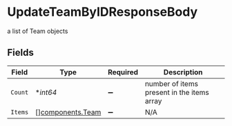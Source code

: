 # UpdateTeamByIDResponseBody

a list of Team objects


## Fields

| Field                                                | Type                                                 | Required                                             | Description                                          |
| ---------------------------------------------------- | ---------------------------------------------------- | ---------------------------------------------------- | ---------------------------------------------------- |
| `Count`                                              | **int64*                                             | :heavy_minus_sign:                                   | number of items present in the items array           |
| `Items`                                              | [][components.Team](../../models/components/team.md) | :heavy_minus_sign:                                   | N/A                                                  |